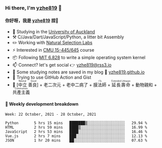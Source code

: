 ### Hi there, I'm [yzhe819](https://github.com/yzhe819) 👋

#### 你好呀，我是 [yzhe819](https://github.com/yzhe819) 捏👋

- 📖 Studying in the [University of Auckland](https://www.auckland.ac.nz/en.html)
- :hammer_and_pick: C/Java/Dart/JavaScript/Python, a litter bit Assembly
- :pencil2: Working with [Natural Selection Labs](https://github.com/NaturalSelectionLabs)
- ⚡ Interested in [CMU 15-445/645](https://15445.courses.cs.cmu.edu/fall2020/) course
- 📦 Following [MIT 6.828](https://pdos.csail.mit.edu/6.828/2018/overview.html) to write a simple operating system kernel
- 📫 Connect? let's get social 👉 yzhe819@rss3.io
- :scroll: Some studying notes are saved in my blog :space_invader: [yzhe819.github.io](https://yzhe819.github.io/)
- 🌟 Trying to use GitHub Action and Gist
- 🔑 <ruby>[中立 善良]<rp>（</rp><rt>Neutral Good</rt><rp>）</rp></ruby> + 老二次元 + 老中二病了 + <ruby>膜法師<rp>（</rp><rt>+1s</rt><rp>）</rp></ruby> + <ruby>延長壽命<rp>（</rp><rt>Extended Lifespan</rt><rp>）</rp></ruby> + 動物親和 + <ruby>共產主義<rp>（</rp><rt>Communism</rt><rp>）</rp></ruby>



#### 📝 Weekly development breakdown

<!--START_SECTION:waka-->
```text
Week: 22 October, 2021 - 28 October, 2021

Python       5 hrs 15 mins   ███████▒░░░░░░░░░░░░░░░░░   29.94 % 
HTML         2 hrs 59 mins   ████▒░░░░░░░░░░░░░░░░░░░░   16.99 % 
JavaScript   2 hrs 53 mins   ████░░░░░░░░░░░░░░░░░░░░░   16.46 % 
Vue.js       2 hrs 7 mins    ███░░░░░░░░░░░░░░░░░░░░░░   12.13 % 
JSON         1 hr 20 mins    ██░░░░░░░░░░░░░░░░░░░░░░░   07.63 % 
```
<!--END_SECTION:waka-->



